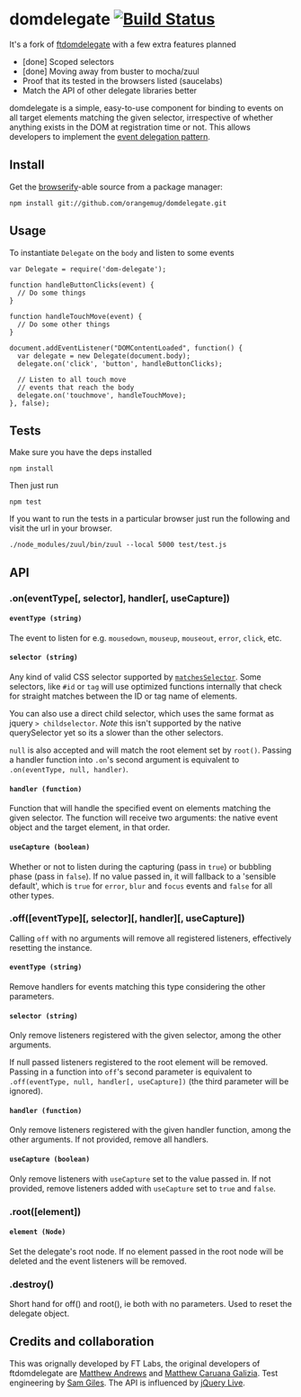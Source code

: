 # domdelegate [![Build Status](https://travis-ci.org/orangemug/domdelegate.svg?branch=master)](https://travis-ci.org/orangemug/domdelegate)

It's a fork of [ftdomdelegate](https://github.com/ftlabs/ftdomdelegate) with a few extra features planned

 * [done] Scoped selectors
 * [done] Moving away from buster to mocha/zuul
 * Proof that its tested in the browsers listed (saucelabs)
 * Match the API of other delegate libraries better


domdelegate is a simple, easy-to-use component for binding to events on all target elements matching the given selector, irrespective of whether anything exists in the DOM at registration time or not. This allows developers to implement the [event delegation pattern](http://www.sitepoint.com/javascript-event-delegation-is-easier-than-you-think/).


## Install
Get the [browserify](http://browserify.org/)-able source from a package manager:

    npm install git://github.com/orangemug/domdelegate.git


## Usage
To instantiate `Delegate` on the `body` and listen to some events

    var Delegate = require('dom-delegate');

    function handleButtonClicks(event) {
      // Do some things
    }

    function handleTouchMove(event) {
      // Do some other things
    }

    document.addEventListener("DOMContentLoaded", function() {
      var delegate = new Delegate(document.body);
      delegate.on('click', 'button', handleButtonClicks);

      // Listen to all touch move
      // events that reach the body
      delegate.on('touchmove', handleTouchMove);
    }, false);


## Tests
Make sure you have the deps installed

    npm install

Then just run

    npm test

If you want to run the tests in a particular browser just run the following and visit the url in your browser.

    ./node_modules/zuul/bin/zuul --local 5000 test/test.js    



## API

### .on(eventType[, selector], handler[, useCapture])

#### `eventType (string)`

The event to listen for e.g. `mousedown`, `mouseup`, `mouseout`, `error`, `click`, etc.

#### `selector (string)`

Any kind of valid CSS selector supported by [`matchesSelector`](http://caniuse.com/matchesselector). Some selectors, like `#id` or `tag` will use optimized functions internally that check for straight matches between the ID or tag name of elements.

You can also use a direct child selector, which uses the same format as jquery `> childselector`. *Note* this isn't supported by the native querySelector yet so its a slower than the other selectors.

`null` is also accepted and will match the root element set by `root()`.  Passing a handler function into `.on`'s second argument is equivalent to `.on(eventType, null, handler)`.

#### `handler (function)`

Function that will handle the specified event on elements matching the given selector.  The function will receive two arguments: the native event object and the target element, in that order.

#### `useCapture (boolean)`

Whether or not to listen during the capturing (pass in `true`) or bubbling phase (pass in `false`).  If no value passed in, it will fallback to a 'sensible default', which is `true` for `error`, `blur` and `focus` events and `false` for all other types.

### .off([eventType][, selector][, handler][, useCapture])

Calling `off` with no arguments will remove all registered listeners, effectively resetting the instance.

#### `eventType (string)`

Remove handlers for events matching this type considering the other parameters.

#### `selector (string)`

Only remove listeners registered with the given selector, among the other arguments.

If null passed listeners registered to the root element will be removed.  Passing in a function into `off`'s second parameter is equivalent to `.off(eventType, null, handler[, useCapture])` (the third parameter will be ignored).

#### `handler (function)`

Only remove listeners registered with the given handler function, among the other arguments.  If not provided, remove all handlers.

#### `useCapture (boolean)`

Only remove listeners with `useCapture` set to the value passed in.  If not provided, remove listeners added with `useCapture` set to `true` and `false`.

### .root([element])

#### `element (Node)`

Set the delegate's root node.  If no element passed in the root node will be deleted and the event listeners will be removed.

### .destroy()

Short hand for off() and root(), ie both with no parameters. Used to reset the delegate object.

## Credits and collaboration
This was orignally developed by FT Labs, the original developers of ftdomdelegate are [Matthew Andrews](https://twitter.com/andrewsmatt) and [Matthew Caruana Galizia](http://twitter.com/mcaruanagalizia). Test engineering by [Sam Giles](https://twitter.com/SamuelGiles_). The API is influenced by [jQuery Live](http://api.jquery.com/live/).
